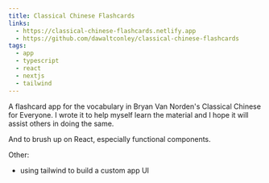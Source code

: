 ```yaml
---
title: Classical Chinese Flashcards
links:
  - https://classical-chinese-flashcards.netlify.app
  - https://github.com/dawaltconley/classical-chinese-flashcards
tags:
  - app
  - typescript
  - react
  - nextjs
  - tailwind
---
```


A flashcard app for the vocabulary in Bryan Van Norden's Classical Chinese for
Everyone. I wrote it to help myself learn the material and I hope it will
assist others in doing the same.

And to brush up on React, especially functional components.

Other:

- using tailwind to build a custom app UI
